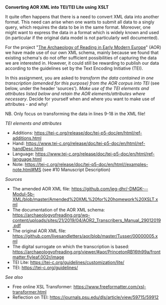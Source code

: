 **Converting AOR XML into TEI/TEI Lite using XSLT**

It quite often happens that there is a need to convert XML data into another format. This need can arise when one wants to submit all data to a singly query, which requires the data to be in the same format. Moreover, one might want to express the data in a format which is widely known and used (in particular if the original data model is not particularly well documented). 

For the project "[The Archaeology of Reading in Early Modern Europe](www.bookwheel.org)" (AOR) we have made use of our own XML schema, mainly because we found that existing schema's do not offer sufficient possibilities of capturing the data we are interested in. However, it could still be rewarding to publish our data according to the guidelines set by the Text Encoding Initiative (TEI).

In this assignment, you are asked to *transform the data contained in one transcription (amended for this purpose) from the AOR corpus into TEI* (see below, under the header 'sources'). *Make use of the TEI elements and attributes listed below and retain the AOR elements/attributes where necessary*. Decide for yourself when and where you want to make use of attributes - and why!

NB. Only focus on transforming the data in lines 9-18 in the XML file!


*TEI elements and attributes*
- Additions: https://tei-c.org/release/doc/tei-p5-doc/en/html/ref-additions.html
- Hand: https://www.tei-c.org/release/doc/tei-p5-doc/en/html/ref-handDesc.html
- Language: https://www.tei-c.org/release/doc/tei-p5-doc/en/html/ref-language.html
- Note: https://tei-c.org/release/doc/tei-p5-doc/en/html//examples-note.html#MS (see #10 Manuscript Description)


*Sources*
- The amended AOR XML file: https://github.com/ieg-dhr/-DMGK---Modul-5b-XML/blob/master/Amended%20XML%20for%20homework%20XSLT.xml
- The documentation of the AOR XML schema: https://archaeologyofreading.org/wp-content/uploads/sites/21/2019/04/AOR2_Transcribers_Manual_29012019.pdf
- The original AOR XML file: https://github.com/livesandletters/aor/blob/master/Tusser/00000005.xml
- The digital surrogate on which the transcription is based: https://archaeologyofreading.org/viewer/#aor/PrincetonRB16th99a/frontmatter.flyleaf.002r/image 
- TEI Lite: https://tei-c.org/guidelines/customization/lite/
- TEI: https://tei-c.org/guidelines/

*See also*
- Free online XSL Transformer: https://www.freeformatter.com/xsl-transformer.html
- Reflection on TEI: https://journals.psu.edu/dls/article/view/59715/59912